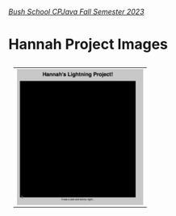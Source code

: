 [_Bush School CPJava Fall Semester 2023_](https://chandrunarayan.github.io/cpjava/)


# Hannah Project Images

<table style="padding:10px">
<tr>
    
 
  <td>
    <img src="./giftable/hannah.gif" align="left" alt="2" width = 250px>
  </td>

</tr>
</table>


